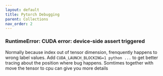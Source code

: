 ```yaml
---
layout: default
title: Pytorch Debugging
parent: Collections
nav_order: 2
---
```



### RuntimeError: CUDA error: device-side assert triggered
Normally because index out of tensor dimension, frenquently happens to wrong label values.
Add `CUDA_LAUNCH_BLOCKING=1 python ...` to get better tracing about the position where bug happens. Somtimes together with move the tensor to cpu can give you more details
